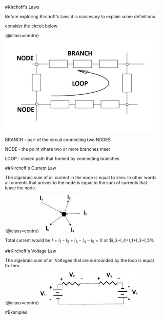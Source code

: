 #Kirchoff's Laws

Before exploring Kirchoff's laws it is naccesary to explain some definitions.

consider the circuit below:

{@class=centre}
![simple circuit](../resources/kir.jpg)

BRANCH - part of the circuit connecting two NODES

NODE - the point where two or more branches meet

LOOP - closed path that formed by connecting branches

##Kirchoff's Curretn Law

The algebraic sum of all current in the node is equal to zero. In other words all currents that arrives to the node is equal to the sum of currents that leave the node.

{@class=centre}
![Kirchoff's current law](../resources/kir_1.jpg) 

Total current would be $I=I_1-I_2+I_3-I_4-I_5=0$ or $i_2+I_4=I_1+I_3+I_5%

##Kirchoff's Voltage Law

The algebraic sum of all Voltages that are surrounded by the loop is equal to zero.

{@class=centre}
![Kirchoff's Voltage law](../resources/kir_2.jpg)

#Examples



